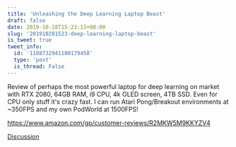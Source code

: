 ```yaml
---
title: 'Unleashing the Deep Learning Laptop Beast'
draft: false
date: 2019-10-28T15:23:13+00:00
slug: '201910281523-deep-learning-laptop-beast'
is_tweet: true
tweet_info:
  id: '1188732941100179458'
  type: 'post'
  is_thread: False
---
```




Review of perhaps the most powerful laptop for deep learning on market with RTX 2080, 64GB RAM, i9 CPU, 4k OLED screen, 4TB SSD. Even for CPU only stuff it's crazy fast. I can run Atari Pong/Breakout environments at ~350FPS and my own PodWorld at 1500FPS!

<https://www.amazon.com/gp/customer-reviews/R2MKW5M9KKYZV4>

[Discussion](https://x.com/sytelus/status/1188732941100179458)
